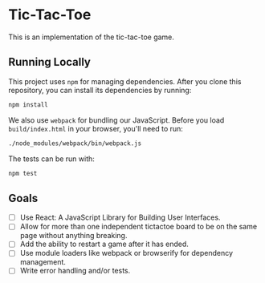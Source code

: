 Tic-Tac-Toe
===========

This is an implementation of the tic-tac-toe game.

Running Locally
---------------

This project uses `npm` for managing dependencies. After you clone
this repository, you can install its dependencies by running:

```sh
npm install
```

We also use `webpack` for bundling our JavaScript. Before you load
`build/index.html` in your browser, you'll need to run:

```sh
./node_modules/webpack/bin/webpack.js
```

The tests can be run with:

```sh
npm test
```

Goals
-----

- [ ] Use React: A JavaScript Library for Building User Interfaces.
- [ ] Allow for more than one independent tic­tac­toe board to be on the
same page without anything breaking.
- [ ] Add the ability to restart a game after it has ended.
- [ ] Use module loaders like webpack or browserify for dependency
management.
- [ ] Write error handling and/or tests.
